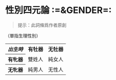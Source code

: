 <!--- ICON:"/assets/絵文字/GENDER.png" ---->

# 性別四元論 :=&GENDER=:

> 提示：此詞條爲作者原創

（單指生理性別）

<table>
    <tr>
        <th><i>出生時<i></th>
        <th>有牡器</th>
        <th>无牡器</th>
    </tr>
    <tr>
        <th>有牝器</th>
        <td>雙姓人</td>
        <td>純女人</td>
    </tr>
    <tr>
        <th>无牝器</th>
        <td>純男人</td>
        <td>无性人</td>
    </tr>
</table>
